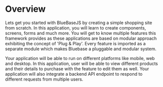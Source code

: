 # Overview

Lets get you started with BlueBaseJS by creating a simple shopping site from scratch. In this application, you will learn to create components, screens, forms and much more. You will get to know multiple features this framework provides as these applications are based on modular approach exhibiting the concept of 'Plug & Play'. Every feature is imported as a separate module which makes Bluebase a pluggable and modular system. 

Your application will be able to run on different platforms like mobile, web and desktop. In this application, user will be able to view different products and their details to purchase with the feature to edit them as well. Your application will also integrate a backend API endpoint to respond to different requests from multiple users.


